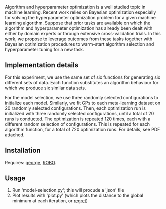 Algorithm and hyperparameter optimization is a well studied topic in machine learning. Recent work relies on Bayesian optimization especially for solving the hyperparameter
optimization problem for a given machine learning algorithm. Suppose that prior tasks are available on which the algorithm and hyperparameter optimization has already been
dealt with either by domain experts or through extensive cross-validation trials. In this work, we propose to leverage outcomes from these tasks together with Bayesian optimization procedures to
warm-start algorithm selection and hyperparameter tuning for a new task.

## Implementation details

For this experiment, we use the same set of six functions for generating six different sets of data. Each function substitutes an algorithm behaviour for which we produce six similar data sets. 

For the model selection, we use three randomly selected configurations to initialize each model. Similarly, we fit GPs to each meta-learning dataset on 20 randomly selected configurations. Then, each optimization run is initialized with three randomly selected configurations, until a total of 20 runs is conducted. The optimization is repeated 120 times, each with a different random selection of configurations. This is repeated for each algorithm function, for a total of 720 optimization runs. For details, see PDF attached.

## Installation

Requires: [george](https://github.com/automl/george.git), [ROBO](https://github.com/automl/RoBO/blob/master/README.md).

## Usage
1. Run 'model-selection.py'; this will procude a 'json' file
2. Plot results with 'plot.py' (which plots the distance to the global minimum at each iteration, or [regret](https://www.ismll.uni-hildesheim.de/pub/pdfs/wistuba_et_al_ECML_2016.pdf))

